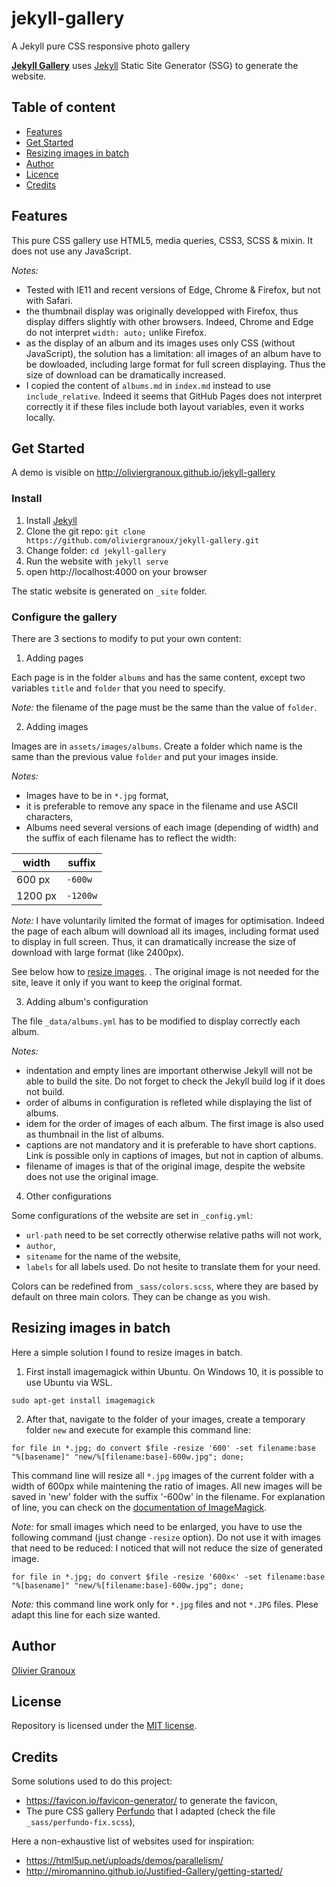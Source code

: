 # jekyll-gallery
A Jekyll pure CSS responsive photo gallery

[**Jekyll Gallery**](http://github.com/oliviergranoux/jekyll-gallery) uses [Jekyll](https://jekyllrb.com/) Static Site Generator (SSG) to generate the website.

## Table of content

- [Features](#features)
- [Get Started](#get-started)
- [Resizing images in batch](#resizing-images-in-batch)
- [Author](#author)
- [Licence](#licence)
- [Credits](#credits)

## Features

This pure CSS gallery use HTML5, media queries, CSS3, SCSS & mixin. It does not use any JavaScript.

_Notes:_ 
* Tested with IE11 and recent versions of Edge, Chrome & Firefox, but not with Safari.
* the thumbnail display was originally developped with Firefox, thus display differs slightly with other browsers. Indeed, Chrome and Edge do not interpret `width: auto;` unlike Firefox.
* as the display of an album and its images uses only CSS (without JavaScript), the solution has a limitation: all images of an album have to be dowloaded, including large format for full screen displaying. Thus the size of download can be dramatically increased.
* I copied the content of `albums.md` in `index.md` instead to use `include_relative`. Indeed it seems that GitHub Pages does not interpret correctly it if these files include both layout variables, even it works locally.


## Get Started

A demo is visible on http://oliviergranoux.github.io/jekyll-gallery

### Install

1. Install [Jekyll](https://jekyllrb.com/)
2. Clone the git repo: `git clone https://github.com/oliviergranoux/jekyll-gallery.git`
3. Change folder: `cd jekyll-gallery`
4. Run the website with `jekyll serve`
5. open http://localhost:4000 on your browser

The static website is generated on `_site` folder.

### Configure the gallery
There are 3 sections to modify to put your own content: 

1. Adding pages 

Each page is in the folder `albums` and has the same content, except two variables `title` and `folder` that you need to specify.

_Note:_ the filename of the page must be the same than the value of `folder`.

2. Adding images

Images are in `assets/images/albums`. Create a folder which name is the same than the previous value `folder` and put your images inside.

_Notes:_

* Images have to be in `*.jpg` format,
* it is preferable to remove any space in the filename and use ASCII characters,
* Albums need several versions of each image (depending of width) and the suffix of each filename has to reflect the width:

| width       | suffix       |
| ----------- | ------------ |
| 600 px      | `-600w`      |
| 1200 px     | `-1200w`     |

_Note:_ I have voluntarily limited the format of images for optimisation. Indeed the page of each album will download all its images, including format used to display in full screen. Thus, it can dramatically increase the size of download with large format (like 2400px).

See below how to [resize images](#resizing-images-in-batch).
. The original image is not needed for the site, leave it only if you want to keep the original format.

3. Adding album's configuration

The file `_data/albums.yml` has to be modified to display correctly each album.

_Notes:_
* indentation and empty lines are important otherwise Jekyll will not be able to build the site. Do not forget to check the Jekyll build log if it does not build.
* order of albums in configuration is refleted while displaying the list of albums.
* idem for the order of images of each album. The first image is also used as thumbnail in the list of albums.
* captions are not mandatory and it is preferable to have short captions. Link is possible only in captions of images, but not in caption of albums.
* filename of images is that of the original image, despite the website does not use the original image.

4. Other configurations

Some configurations of the website are set in `_config.yml`:
* `url-path` need to be set correctly otherwise relative paths will not work,
* `author`,
* `sitename` for the name of the website,
* `labels` for all labels used. Do not hesite to translate them for your need.

Colors can be redefined from `_sass/colors.scss`, where they are based by default on three main colors. They can be change as you wish.

## Resizing images in batch

Here a simple solution I found to resize images in batch.

1. First install imagemagick within Ubuntu. On Windows 10, it is possible to use Ubuntu via WSL.

```
sudo apt-get install imagemagick
```

2. After that, navigate to the folder of your images, create a temporary folder `new` and execute for example this command line:

```
for file in *.jpg; do convert $file -resize '600' -set filename:base "%[basename]" "new/%[filename:base]-600w.jpg"; done;
```

This command line will resize all `*.jpg` images of the current folder with a width of 600px while maintening the ratio of images. All new images will be saved in 'new' folder with the suffix '-600w' in the filename. For explanation of line, you can check on the [documentation of ImageMagick](http://www.imagemagick.org/script/command-line-processing.php#geometry).

_Note:_ for small images which need to be enlarged, you have to use the following command (just change `-resize` option). Do not use it with images that need to be reduced: I noticed that will not reduce the size of generated image.

```
for file in *.jpg; do convert $file -resize '600x<' -set filename:base "%[basename]" "new/%[filename:base]-600w.jpg"; done;
```

_Note:_ this command line work only for `*.jpg` files and not `*.JPG` files. Plese adapt this line for each size wanted.

## Author
[Olivier Granoux](http://olivier.granoux.com)

## License
Repository is licensed under the [MIT license](LICENSE).

## Credits

Some solutions used to do this project:
- https://favicon.io/favicon-generator/ to generate the favicon, 
- The pure CSS gallery [Perfundo](https://github.com/maoberlehner/perfundo) that I adapted (check the file `_sass/perfundo-fix.scss`),

Here a non-exhaustive list of websites used for inspiration:
- https://html5up.net/uploads/demos/parallelism/
- http://miromannino.github.io/Justified-Gallery/getting-started/

